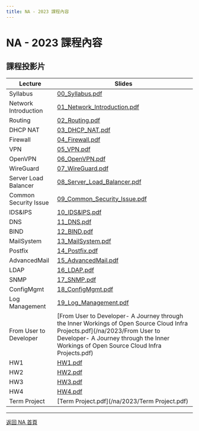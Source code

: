 ```yaml
---
title: NA - 2023 課程內容
---
```


# NA - 2023 課程內容

## 課程投影片

| Lecture | Slides |
| ------- | ------ |
| Syllabus | [00_Syllabus.pdf](/na/2023/00_Syllabus.pdf) |
| Network Introduction | [01_Network_Introduction.pdf](/na/2023/01_Network_Introduction.pdf) |
| Routing | [02_Routing.pdf](/na/2023/02_Routing.pdf) |
| DHCP NAT | [03_DHCP_NAT.pdf](/na/2023/03_DHCP_NAT.pdf) |
| Firewall | [04_Firewall.pdf](/na/2023/04_Firewall.pdf) |
| VPN | [05_VPN.pdf](/na/2023/05_VPN.pdf) |
| OpenVPN | [06_OpenVPN.pdf](/na/2023/06_OpenVPN.pdf) |
| WireGuard | [07_WireGuard.pdf](/na/2023/07_WireGuard.pdf) |
| Server Load Balancer | [08_Server_Load_Balancer.pdf](/na/2023/08_Server_Load_Balancer.pdf) |
| Common Security Issue | [09_Common_Security_Issue.pdf](/na/2023/09_Common_Security_Issue.pdf) |
| IDS&IPS | [10_IDS&IPS.pdf](/na/2023/10_IDS&IPS.pdf) |
| DNS | [11_DNS.pdf](/na/2023/11_DNS.pdf) |
| BIND | [12_BIND.pdf](/na/2023/12_BIND.pdf) |
| MailSystem | [13_MailSystem.pdf](/na/2023/13_MailSystem.pdf) |
| Postfix | [14_Postfix.pdf](/na/2023/14_Postfix.pdf) |
| AdvancedMail | [15_AdvancedMail.pdf](/na/2023/15_AdvancedMail.pdf) |
| LDAP | [16_LDAP.pdf](/na/2023/16_LDAP.pdf) |
| SNMP | [17_SNMP.pdf](/na/2023/17_SNMP.pdf) |
| ConfigMgmt | [18_ConfigMgmt.pdf](/na/2023/18_ConfigMgmt.pdf) |
| Log Management | [19_Log_Management.pdf](/na/2023/19_Log_Management.pdf) |
| From User to Developer | [From User to Developer- A Journey through the Inner Workings of Open Source Cloud Infra Projects.pdf](/na/2023/From User to Developer- A Journey through the Inner Workings of Open Source Cloud Infra Projects.pdf) |
| HW1 | [HW1.pdf](/na/2023/HW1.pdf) |
| HW2 | [HW2.pdf](/na/2023/HW2.pdf) |
| HW3 | [HW3.pdf](/na/2023/HW3.pdf) |
| HW4 | [HW4.pdf](/na/2023/HW4.pdf) |
| Term Project | [Term Project.pdf](/na/2023/Term Project.pdf) |

---

[返回 NA 首頁](/na/)
